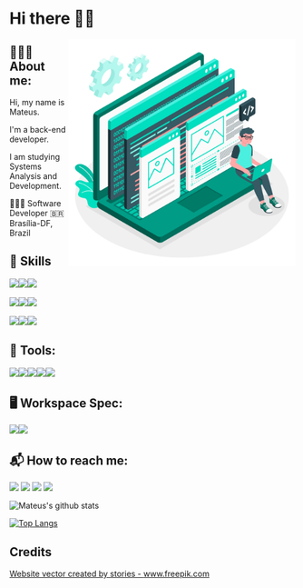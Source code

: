 # Hi there 👋🏾

<img src="img/3657664.jpg" min-width="200px" max-width="200px" width="400px" align="right" alt="Computador iuriCode">

<p align="left"><h2>🧑🏾‍🦱 About me:</h2>

Hi, my name is Mateus. 

I'm a back-end developer. 

I am studying Systems Analysis and Development.

👨🏾‍💻 Software Developer 🇧🇷 Brasília-DF, Brazil

</p>

<p align="left"><h2>🎯 Skills </h2>

<img src="https://img.shields.io/badge/HTML5-E34F26?style=for-the-badge&logo=html5&logoColor=white"/><img src="https://img.shields.io/badge/CSS3-1572B6?style=for-the-badge&logo=css3&logoColor=white"/><img src="https://img.shields.io/badge/JavaScript-F7DF1E?style=for-the-badge&logo=javascript&logoColor=black"/><br>

<img src="https://img.shields.io/badge/PHP-777BB4?style=for-the-badge&logo=php&logoColor=white"/><img src="https://img.shields.io/badge/C-00599C?style=for-the-badge&logo=c&logoColor=white"/><img src="https://img.shields.io/badge/Java-ED8B00?style=for-the-badge&logo=java&logoColor=white"/><br>

<img src="https://img.shields.io/badge/Markdown-000000?style=for-the-badge&logo=markdown&logoColor=white"/><img src="https://img.shields.io/badge/Bootstrap-563D7C?style=for-the-badge&logo=bootstrap&logoColor=white"/><img src="https://img.shields.io/badge/MySQL-00000F?style=for-the-badge&logo=mysql&logoColor=white"/><br>

</p>

<p align="left"><h2>🔧 Tools: </h2>

<img src="https://img.shields.io/badge/gimp-5C5543?style=for-the-badge&logo=amd&logoColor=white"/><img src="https://img.shields.io/badge/git-F05032?style=for-the-badge&logo=amd&logoColor=white"/><img src="https://img.shields.io/badge/github-181717?style=for-the-badge&logo=amd&logoColor=white"/><img src="https://img.shields.io/badge/visual studio code-007ACC?style=for-the-badge&logo=amd&logoColor=white"/><img src="https://img.shields.io/badge/eclipse-2C2255?style=for-the-badge&logo=amd&logoColor=white"/>
</p>

<p align="left"><h2>🖥 Workspace Spec: </h2>

<img src="https://img.shields.io/badge/AMD FX 6300 -_R9 270-ED1C24?style=for-the-badge&logo=amd&logoColor=white"/><img src="https://img.shields.io/badge/Linux_Mint-87CF3E?style=for-the-badge&logo=linux-mint&logoColor=white"/>
</p>


<p align="left"><h2>📬 How to reach me: </h2>
</p>

<p align="left">

[<img src="https://img.shields.io/badge/LinkedIn-0077B5?style=for-the-badge&logo=linkedin&logoColor=white"/>][LinkedIn]
[<img src="https://img.shields.io/badge/Gmail-D14836?style=for-the-badge&logo=gmail&logoColor=white"/>][Gmail]
[<img src="https://img.shields.io/badge/Instagram-E4405F?style=for-the-badge&logo=instagram&logoColor=white"/>][Instagram]
[<img src="https://img.shields.io/badge/Spotify-1ED760?&style=for-the-badge&logo=spotify&logoColor=white"/>][Spotify]

</p>  

![Mateus's github stats](https://github-readme-stats.vercel.app/api?username=mateuspsm&show_icons=true&theme=onedark)


[![Top Langs](https://github-readme-stats.vercel.app/api/top-langs/?username=mateuspsm&layout=compact)](https://github.com/mateuspsm/github-readme-stats)

## Credits

<a href="https://www.freepik.com/vectors/website">Website vector created by stories - www.freepik.com</a>

[LinkedIn]: https://www.linkedin.com/in/mateus-pereira-de-souza-moreira/
[Gmail]: mailto:mateuusth14@gmail.com
[Instagram]: https://www.instagram.com/__mateus_pereira/
[GitHub]: https://github.com/mateuspsm
[Spotify]: https://open.spotify.com/user/21k6foq2cv27iuic5qlpwdbey